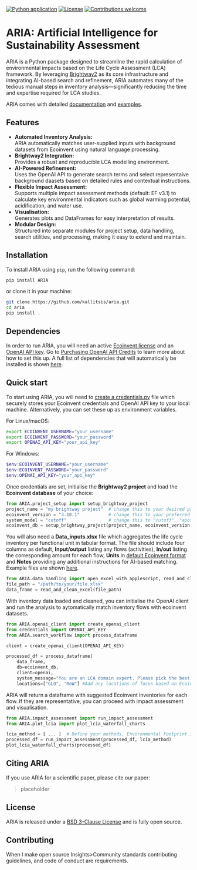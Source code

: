 [![Python application](https://github.com/kallitsis/ARIA/actions/workflows/python-app.yml/badge.svg)](https://github.com/kallitsis/ARIA/actions/workflows/python-app.yml)
[![License](https://img.shields.io/badge/License-BSD_3--Clause-blue.svg)](https://opensource.org/licenses/BSD-3-Clause)
[![Contributions welcome](https://img.shields.io/badge/contributions-welcome-brightgreen.svg?style=flat)](https://github.com/kallitsis/ARIA/CONTRIBUTING.md)

# ARIA: Artificial Intelligence for Sustainability Assessment
 
ARIA is a Python package designed to streamline the rapid calculation of environmental impacts based on the Life Cycle Assessment (LCA) framework. By leveraging [Brightway2](https://github.com/brightway-lca) as its core infrastructure and integrating AI-based search and refinement, ARIA automates many of the tedious manual steps in inventory analysis—significantly reducing the time and expertise required for LCA studies.

ARIA comes with detailed [documentation](https://github.com/kallitsis/ARIA/wiki) and [examples](https://github.com/kallitsis/ARIA/tree/eb61f4a9ef608844cf783e6e5ca9ec34aadcf99a/examples). 

## Features

- **Automated Inventory Analysis:**  
  ARIA automatically matches user-supplied inputs with background datasets from Ecoinvent using natural language processing.
- **Brightway2 Integration:**  
  Provides a robust and reproducible LCA modelling environment.
- **AI-Powered Refinement:**  
  Uses the OpenAI API to generate search terms and select representaive background daasets based on detailed rules and contextual instructions.
- **Flexible Impact Assessment:**  
  Supports multiple impact assessment methods (default: EF v3.1) to calculate key environmental indicators such as global warming potential, acidification, and water use.
- **Visualisation:**  
  Generates plots and DataFrames for easy interpretation of results.
- **Modular Design:**  
  Structured into separate modules for project setup, data handling, search utilities, and processing, making it easy to extend and maintain.

## Installation

To install ARIA using `pip`, run the following command:

```bash
pip install ARIA
```

or clone it in your machine:

```bash
git clone https://github.com/kallitsis/aria.git
cd aria
pip install .
```

## Dependencies

In order to run ARIA, you will need an active [Ecoinvent license](https://ecoinvent.org/licenses/) and an [OpenAI API key](https://platform.openai.com/account/api-keys).
Go to [Purchasing OpenAI API Credits](https://github.com/kallitsis/ARIA/wiki/Purchasing-OpenAI-API-credits) to learn more about how to set this up. A full list of dependencies that will automatically be installed is shown [here](https://github.com/kallitsis/ARIA/wiki/Installation-steps).

## Quick start

To start using ARIA, you will need to [create a credentials.py](https://github.com/kallitsis/ARIA/wiki/Quick-start-guide) file which securely stores your Ecoinvent credentials and OpenAI API key to your local machine. Alternatively, you can set these up as environment variables.

For Linux/macOS:
```bash
export ECOINVENT_USERNAME="your_username"
export ECOINVENT_PASSWORD="your_password"
export OPENAI_API_KEY="your_api_key"
```
For Windows:
```powershell
$env:ECOINVENT_USERNAME="your_username"
$env:ECOINVENT_PASSWORD="your_password"
$env:OPENAI_API_KEY="your_api_key"
```

Once credentials are set, initialise the **Brightway2 project** and load the **Ecoinvent database** of your choice:
```python
from ARIA.project_setup import setup_brightway_project
project_name = "my brightway project"  # change this to your desired project name
ecoinvent_version = "3.10.1"           # change this to your preferred version
system_model = "cutoff"                # change this to "cutoff", "apos", or "consequential"
ecoinvent_db = setup_brightway_project(project_name, ecoinvent_version, system_model)
   ```

You will also need a **Data_inputs.xlsx** file which aggregates the life cycle inventory per functional unit in tabular format. The file should include four columns as default, **Input/output** listing any flows (activities), **In/out** listing the corresponding amount for each flow, **Units** in [default Ecoinvent format](https://eplca.jrc.ec.europa.eu/SDPDB/unitgroupList.xhtml;jsessionid=D0082C0606540373127C80107958A6E6?stock=default) and **Notes** providing any additional instructions for AI-based matching. Example files are shown [here](https://github.com/kallitsis/ARIA/tree/eb61f4a9ef608844cf783e6e5ca9ec34aadcf99a/examples).  
```python
from ARIA.data_handling import open_excel_with_applescript, read_and_clean_excel
file_path = "/path/to/your/file.xlsx"
data_frame = read_and_clean_excel(file_path)
```

With inventory data loaded and cleaned, you can initialise the OpenAI client and run the analysis to aytomatically match inventory flows with ecoinvent datasets.
```python
from ARIA.openai_client import create_openai_client
from credentials import OPENAI_API_KEY
from ARIA.search_workflow import process_dataframe

client = create_openai_client(OPENAI_API_KEY)

processed_df = process_dataframe(
    data_frame,
    db=ecoinvent_db,
    client=openai,
    system_message="You are an LCA domain expert. Please pick the best match.", #Optionally, add specific information related to your goal and scope definition or instructions on how to select datasets
    locations=["GLO", "RoW"] #Add any locations of focus based on Ecoinvent country codes
```
ARIA will return a dataframe with suggested Ecoinvent inventories for each flow. If they are representative, you can proceed with impact assessment and visualisation. 
```python
from ARIA.impact_assessment import run_impact_assessment
from ARIA.plot_lcia import plot_lcia_waterfall_charts

lcia_method = [ ... ]  # Define your methods, Environmental Footprint 3.1 default
processed_df = run_impact_assessment(processed_df, lcia_method)
plot_lcia_waterfall_charts(processed_df)
```
## Citing ARIA

If you use ARIA for a scientific paper, please cite our paper:
>placeholder

## License

ARIA is released under a [BSD 3-Clause License](LICENSE) and is fully open source.

## Contributing

When I make open source Insights>Community standards contributing guidelines, and code of conduct are requirements. 
